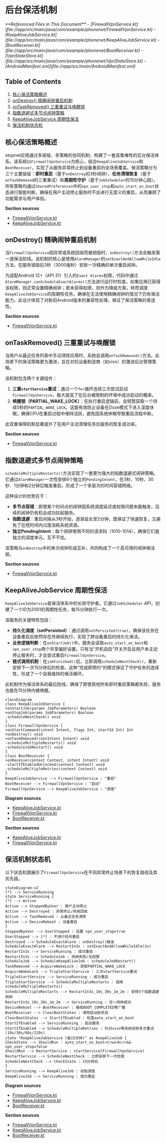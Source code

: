 # 后台保活机制

<cite>
**Referenced Files in This Document**   
- [FirewallVpnService.kt](file://app/src/main/java/com/example/phonenet/FirewallVpnService.kt)
- [KeepAliveJobService.kt](file://app/src/main/java/com/example/phonenet/KeepAliveJobService.kt)
- [BootReceiver.kt](file://app/src/main/java/com/example/phonenet/BootReceiver.kt)
- [VpnStateStore.kt](file://app/src/main/java/com/example/phonenet/VpnStateStore.kt)
- [AndroidManifest.xml](file://app/src/main/AndroidManifest.xml)
</cite>

## Table of Contents
1. [核心保活策略概述](#核心保活策略概述)
2. [onDestroy() 精确闹钟重启机制](#ondestroy-精确闹钟重启机制)
3. [onTaskRemoved() 三重重试与唤醒锁](#ontaskremoved-三重重试与唤醒锁)
4. [指数退避式多节点闹钟策略](#指数退避式多节点闹钟策略)
5. [KeepAliveJobService 周期性保活](#keepalivejobservice-周期性保活)
6. [保活机制状态机](#保活机制状态机)

## 核心保活策略概述

stopnet应用通过多层级、多策略的协同机制，构建了一套高鲁棒性的后台保活体系。该系统以`FirewallVpnService`为核心，结合`KeepAliveJobService`和`BootReceiver`，实现了从服务异常终止到设备重启的全场景覆盖。保活策略分为三个主要层级：**即时重启**（基于`onDestroy`的3秒闹钟）、**任务清理恢复**（基于`onTaskRemoved`的三重重试）和**周期性守护**（基于`JobScheduler`的15分钟心跳）。所有策略均通过`SharedPreferences`中的`vpn_user_stop`和`auto_start_on_boot`状态进行智能判断，确保在用户主动停止服务时不会进行无意义的重启，从而兼顾了功能需求与用户体验。

**Section sources**
- [FirewallVpnService.kt](file://app/src/main/java/com/example/phonenet/FirewallVpnService.kt#L1-L50)
- [KeepAliveJobService.kt](file://app/src/main/java/com/example/phonenet/KeepAliveJobService.kt#L1-L20)

## onDestroy() 精确闹钟重启机制

当`FirewallVpnService`因异常或系统回收而被销毁时，`onDestroy()`方法会触发第一道保活防线。该机制的核心是使用`AlarmManager`的`setExactAndAllowWhileIdle`方法，在服务销毁后3秒（3000毫秒）安排一次精确的单次重启闹钟。

为适配Android 12+（API 31）引入的`Exact Alarms`权限，代码中通过`AlarmManager.canScheduleExactAlarms()`方法进行运行时检查。如果应用已获得该权限，则正常设置精确闹钟；若未获得权限，则作为降级方案，转而调度`KeepAliveJobService`的周期性任务，确保在无法使用精确闹钟的情况下仍有保活能力。此设计体现了对新旧Android版本的兼容性处理，保证了保活策略的普适性。

**Section sources**
- [FirewallVpnService.kt](file://app/src/main/java/com/example/phonenet/FirewallVpnService.kt#L129-L184)

## onTaskRemoved() 三重重试与唤醒锁

当用户从最近任务列表中手动清除应用时，系统会调用`onTaskRemoved()`方法。此场景下的保活策略更为激进，旨在对抗设备制造商（如vivo）的激进后台管理策略。

该机制包含两个关键组件：
1.  **三重`startService`重试**：通过一个`for`循环连续三次尝试启动`FirewallVpnService`，极大提高了在后台被限制的环境中成功启动的概率。
2.  **唤醒锁（PARTIAL_WAKE_LOCK）**：在执行重启逻辑前，会短暂获取一个持续5秒的`PARTIAL_WAKE_LOCK`。这能有效防止设备在Doze模式下进入深度休眠，确保CPU在重启过程中保持活跃，避免因系统休眠导致重启流程中断。

此双重保障机制显著提升了在用户主动清理任务后服务的恢复成功率。

**Section sources**
- [FirewallVpnService.kt](file://app/src/main/java/com/example/phonenet/FirewallVpnService.kt#L187-L218)

## 指数退避式多节点闹钟策略

`scheduleMultipleRestarts()`方法实现了一套更为强大的指数退避式闹钟策略。它通过`AlarmManager`一次性安排6个独立的`PendingIntent`，在3秒、10秒、30秒、1分钟和2分钟后触发重启，形成了一个多层次的时间容错网络。

这种设计的优势在于：
- **多节点容错**：即使某个时间点的闹钟因系统调度延迟或权限问题未能触发，后续的闹钟仍有机会成功拉起服务。
- **指数退避**：重启间隔从3秒开始，逐渐延长至2分钟，既保证了快速恢复，又避免了在短时间内过度消耗系统资源。
- **独立PendingIntent**：每个闹钟使用不同的请求码（1010-1014），确保它们是独立的调度单元，互不干扰。

该策略与`onDestroy`中的单次闹钟形成互补，共同构成了一个高可用的闹钟保活层。

**Section sources**
- [FirewallVpnService.kt](file://app/src/main/java/com/example/phonenet/FirewallVpnService.kt#L220-L245)

## KeepAliveJobService 周期性保活

`KeepAliveJobService`是保活体系中的长效守护者。它通过`JobScheduler` API，创建了一个ID为2001的周期性任务，每15分钟执行一次。

该服务的关键特性包括：
- **持久化调度（setPersisted）**：通过调用`setPersisted(true)`，确保该任务在设备重启后依然存在并继续执行，实现了跨设备重启的持久化保活。
- **业务逻辑判断**：在`onStartJob()`中，服务会读取`auto_start_on_boot`和`vpn_user_stop`两个共享偏好设置。只有当“开机自启”开关开启且用户未主动停止服务时，才会尝试重启`FirewallVpnService`。
- **链式调用机制**：在`jobFinished()`后，立即调用`scheduleNextCheck()`，重新安排下一次15分钟后的检查。这种“完成即预约”的模式保证了守护任务的连续性，形成了一个自我维持的保活循环。

此机制作为保活体系的最后防线，确保了即使其他所有即时重启策略都失败，服务也能在15分钟内被唤醒。

```mermaid
classDiagram
class KeepAliveJobService {
+onStartJob(params JobParameters) Boolean
+onStopJob(params JobParameters) Boolean
-scheduleNextCheck() void
}
class FirewallVpnService {
+onStartCommand(intent Intent, flags Int, startId Int) Int
+onDestroy() void
+onTaskRemoved(rootIntent Intent) void
-scheduleMultipleRestarts() void
-scheduleJobRestart() void
}
class BootReceiver {
+onReceive(context Context, intent Intent) void
-startIfEnabledUnlocked(context Context) void
-scheduleMultipleRetries(context Context) void
}
KeepAliveJobService --> FirewallVpnService : "重启"
BootReceiver --> FirewallVpnService : "启动"
FirewallVpnService --> KeepAliveJobService : "调度"
```

**Diagram sources**
- [KeepAliveJobService.kt](file://app/src/main/java/com/example/phonenet/KeepAliveJobService.kt#L1-L70)
- [FirewallVpnService.kt](file://app/src/main/java/com/example/phonenet/FirewallVpnService.kt#L1-L392)
- [BootReceiver.kt](file://app/src/main/java/com/example/phonenet/BootReceiver.kt#L1-L229)

**Section sources**
- [KeepAliveJobService.kt](file://app/src/main/java/com/example/phonenet/KeepAliveJobService.kt#L17-L46)
- [FirewallVpnService.kt](file://app/src/main/java/com/example/phonenet/FirewallVpnService.kt#L247-L259)

## 保活机制状态机

以下状态机图展示了`FirewallVpnService`在不同异常终止场景下的恢复路径及其优先级。

```mermaid
stateDiagram-v2
[*] --> ServiceRunning
state ServiceRunning {
[*] --> Active
Active --> StoppedByUser : 用户主动停止
Active --> Destroyed : 异常终止/系统回收
Active --> TaskRemoved : 从最近任务清除
Active --> DeviceReboot : 设备重启
}
StoppedByUser --> UserStopped : 设置 vpn_user_stop=true
UserStopped --> [*] : 不进行任何重启
Destroyed --> ScheduleExactAlarm : onDestroy()触发
ScheduleExactAlarm --> RestartIn3s : setExactAndAllowWhileIdle(3s)
RestartIn3s --> ServiceRunning : 成功重启
RestartIn3s --> ScheduleJob : 闹钟失败/无权限
ScheduleJob --> ScheduleKeepAliveJob : scheduleJobRestart()
TaskRemoved --> AcquireWakeLock : 获取PARTIAL_WAKE_LOCK
AcquireWakeLock --> TripleStartService : 三次startService重试
TripleStartService --> ServiceRunning : 成功重启
TripleStartService --> ScheduleMultipleRestarts : 调用scheduleMultipleRestarts()
ScheduleMultipleRestarts --> RestartIn3s_10s_30s_1m_2m : 安排5个指数退避闹钟
RestartIn3s_10s_30s_1m_2m --> ServiceRunning : 任一闹钟成功
DeviceReboot --> BootReceiver : 接收BOOT_COMPLETED等广播
BootReceiver --> ClearBootStates : 清除启动前状态
ClearBootStates --> StartIfEnabled : 检查auto_start_on_boot
StartIfEnabled --> ServiceRunning : 启动服务
StartIfEnabled --> ScheduleMultipleRetries : 针对vivo等系统安排多次重试(10s/30s/60s/120s)
state "KeepAliveJobService (每15分钟)" as KeepAliveJob {
CheckState --> ShouldRun : auto_start_on_boot=true<br/>&& vpn_user_stop=false
ShouldRun --> RestartService : startService(FirewallVpnService)
RestartService --> ScheduleNextCheck : 立即安排下一次检查
ScheduleNextCheck --> CheckState : 15分钟后
}
ServiceRunning --> KeepAliveJob : 初始调度
KeepAliveJob --> ServiceRunning : 成功重启
```

**Diagram sources**
- [FirewallVpnService.kt](file://app/src/main/java/com/example/phonenet/FirewallVpnService.kt)
- [KeepAliveJobService.kt](file://app/src/main/java/com/example/phonenet/KeepAliveJobService.kt)
- [BootReceiver.kt](file://app/src/main/java/com/example/phonenet/BootReceiver.kt)

**Section sources**
- [FirewallVpnService.kt](file://app/src/main/java/com/example/phonenet/FirewallVpnService.kt)
- [KeepAliveJobService.kt](file://app/src/main/java/com/example/phonenet/KeepAliveJobService.kt)
- [BootReceiver.kt](file://app/src/main/java/com/example/phonenet/BootReceiver.kt)